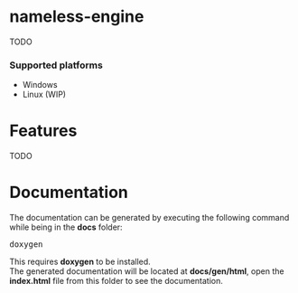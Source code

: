 # nameless-engine

TODO
### Supported platforms ###
* Windows<br>
* Linux (WIP)<br>

# Features

TODO

# Documentation

The documentation can be generated by executing the following command while being in the <b>docs</b> folder:
<pre>
doxygen
</pre>
This requires <b>doxygen</b> to be installed.<br>
The generated documentation will be located at <b>docs/gen/html</b>, open the <b>index.html</b> file from this folder to see the documentation.